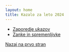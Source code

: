 ```yaml
---
layout: home
title: Kazalo za leto 2024
---
```


- [Zaporedje ukazov](zaporedje-ukazov.html)
- [Zanke in spremenljivke](zanke-in-spremenljivke.html)

[Nazaj na prvo stran](../index.md)
